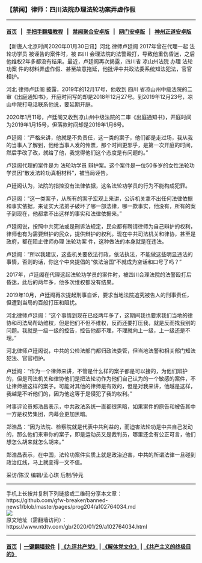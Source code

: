 ### 【禁闻】律师：四川法院办理法轮功案弄虚作假
------------------------

#### [首页](https://github.com/gfw-breaker/banned-news1/blob/master/README.md) &nbsp;&nbsp;|&nbsp;&nbsp; [手把手翻墙教程](https://github.com/gfw-breaker/guides/wiki) &nbsp;&nbsp;|&nbsp;&nbsp; [禁闻聚合安卓版](https://github.com/gfw-breaker/bn-android) &nbsp;&nbsp;|&nbsp;&nbsp; [网门安卓版](https://github.com/oGate2/oGate) &nbsp;&nbsp;|&nbsp;&nbsp; [神州正道安卓版](https://github.com/SzzdOgate/update) 



<div><div class="post_content" itemprop="articleBody">
 <p>
  【新唐人北京时间2020年01月30日讯】河北
  <ok href="https://www.ntdtv.com/gb/律师卢廷阁.htm">
   律师卢廷阁
  </ok>
  2017年曾在代理一起
  <ok href="https://www.ntdtv.com/gb/法轮功学员.htm">
   法轮功学员
  </ok>
  被诬告的案件时，被
  <ok href="https://www.ntdtv.com/gb/四川.htm">
   四川
  </ok>
  会理法院的法警殴打，导致他重伤昏迷，之后他维权2年多都没有结果。最近，卢廷阁再次揭露，四川省
  <ok href="https://www.ntdtv.com/gb/凉山州法院.htm">
   凉山州法院
  </ok>
  办理
  <ok href="https://www.ntdtv.com/gb/法轮功案.htm">
   法轮功案
  </ok>
  件的材料弄虚作假、甚至故意拖延，他批评中共政法委系统知法犯法，官官相护。
 </p>
 <p>
  河北
  <ok href="https://www.ntdtv.com/gb/律师卢廷阁.htm">
   律师卢廷阁
  </ok>
  披露，2019年的12月17号，他收到
  <ok href="https://www.ntdtv.com/gb/四川.htm">
   四川
  </ok>
  省凉山州中级法院的二审《出庭通知书》，开庭时间写的却是2018年12月27号。到2019年12月23号，凉山中院打电话联系他说，要延期开庭。
 </p>
 <p>
  2020年1月11号，卢廷阁又收到凉山州中级法院的二审《出庭通知书》，开庭时间为2019年1月15号，但落款时间却是2019年1月6号。
 </p>
 <p>
  卢廷阁：“严格来讲，他就是不负责任，这一类的案子，他们都是走过场，我从我的当事人了解到，他给当事人发的传票，那个时间更邪乎，是第一次开庭的时间，然后手改了改，就给了他，我觉得他们这个态度是有问题的。”
 </p>
 <p>
  卢廷阁代理的案件是为
  <ok href="https://www.ntdtv.com/gb/法轮功学员.htm">
   法轮功学员
  </ok>
  辩护案。这个案件是一位50多岁的女性法轮功学员因“散发法轮功真相材料”，被当局诬告。
 </p>
 <p>
  卢廷阁认为，法院的指控没有法律依据，这名法轮功学员的行为不能构成犯罪。
 </p>
 <p>
  卢廷阁：“这一类案子，从所有的案子宏观上来讲，公诉机关拿不出任何法律依据和事实依据，来证实大法弟子破坏了哪一部法律，哪一款事实，他没有，所有的案子到现在，他都拿不出这样的事实和法律依据来。”
 </p>
 <p>
  卢廷阁说，按照中共宪法或是刑诉法规定，民众都有聘请律师为自己辩护的权利，律师也有为需要辩护的民众，提供辩护的权利。现在中共司法机关和律协，甚至是政府，都在阻止律师办理
  <ok href="https://www.ntdtv.com/gb/法轮功案.htm">
   法轮功案
  </ok>
  件，这种做法的本身就是在违法。
 </p>
 <p>
  卢廷阁：“所以我建议，这些机关要依法行政，依法执法，不能做这些明显违法的事情，否则的话，你这个中央提倡的“依法治国”不就成为空话和口号了吗？”
 </p>
 <p>
  2017年，卢廷阁在代理这起法轮功学员的案件时，被四川会理法院的法警殴打后昏迷，此后的两年多，他多次维权都没有结果。
 </p>
 <p>
  2019年10月，卢廷阁再次提起刑事自诉，要求当地法院追究被告人的刑事责任，但遭到当局的百般打压和阻扰。
 </p>
 <p>
  河北律师卢廷阁：“这个事情到现在已经两年多了，这期间我也要求我们当地的律协和司法局帮助维权，但是他们不但不维权，反而还要打压我，就是反而找我别的问题。我就是一级一级的控告，控告他都不理，不理就向上一级，上一级还是不理。”
 </p>
 <p>
  河北律师卢廷阁说，中共的公检法部门都归政法委管，但当地法警和相关部门知法犯法、官官相护。
 </p>
 <p>
  卢廷阁：“作为一个律师来讲，不管是什么样的案子都是可以接的，为他们辩护的，但是司法机关和律协他们是把法轮功作为他们自己认为的一个敏感的案件，不让律师接这样的案子。可能对其他的律师是有效的，但是对我来讲，他越是这样，我越是不听他们的，因为他这等于是侵犯了我的权利。”
 </p>
 <p>
  时事评论员郑浩昌表示，中共政法系统一直都很黑暗，如果案件的原告和被告其中一方是权势集团，内幕会更加黑暗。
 </p>
 <p>
  郑浩昌：“因为法院、检察院就是代表中共利益的，而迫害法轮功是中共自己发动的，那么他们来审你的案子，即是运动员又是裁判员，哪里还会有公正可言，他们想怎么胡来就怎么胡来。”
 </p>
 <p>
  郑浩昌表示，在中国，法轮功案件实质上就是政治迫害，中共的所谓法律一旦碰到政治红线，马上就变得一文不值。
 </p>
 <p>
  采访/陈汉 编辑/孟心琪 后制/钟元
 </p>
 <div class="single_ad">
 </div>
</div>
</div>
<hr/>
手机上长按并复制下列链接或二维码分享本文章：<br/>
https://github.com/gfw-breaker/banned-news1/blob/master/pages/prog204/a102764034.md <br/>
<a href='https://github.com/gfw-breaker/banned-news1/blob/master/pages/prog204/a102764034.md'><img src='https://github.com/gfw-breaker/banned-news1/blob/master/pages/prog204/a102764034.md.png'/></a> <br/>
原文地址（需翻墙访问）：https://www.ntdtv.com/gb/2020/01/29/a102764034.html


------------------------
#### [首页](https://github.com/gfw-breaker/banned-news1/blob/master/README.md) &nbsp;|&nbsp; [一键翻墙软件](https://github.com/gfw-breaker/nogfw/blob/master/README.md) &nbsp;| [《九评共产党》](https://github.com/gfw-breaker/9ping.md/blob/master/README.md#九评之一评共产党是什么) | [《解体党文化》](https://github.com/gfw-breaker/jtdwh.md/blob/master/README.md) | [《共产主义的终极目的》](https://github.com/gfw-breaker/gczydzjmd.md/blob/master/README.md)


<img src='http://gfw-breaker.win/banned-news/pages/prog204/a102764034.md' width='0px' height='0px'/>
